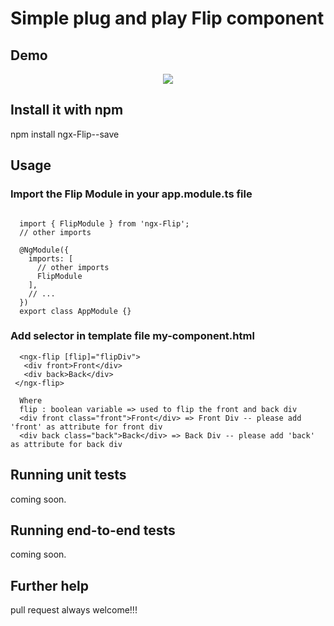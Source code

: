 

# Simple plug and play Flip component

## Demo
<p align="center">
<img src ="https://github.com/ritsrivastava01/ngxFlip/blob/master/Flip.gif" /></p>

## Install it with npm
npm install ngx-Flip--save

## Usage
### Import the Flip Module in your app.module.ts file
```
  
  import { FlipModule } from 'ngx-Flip';
  // other imports 
  
  @NgModule({
    imports: [
      // other imports 
      FlipModule
    ],
    // ...
  })
  export class AppModule {}

```
### Add selector in template file my-component.html
```
  <ngx-flip [flip]="flipDiv">
   <div front>Front</div>
   <div back>Back</div>
 </ngx-flip>
 
  Where
  flip : boolean variable => used to flip the front and back div
  <div front class="front">Front</div> => Front Div -- please add 'front' as attribute for front div
  <div back class="back">Back</div> => Back Div -- please add 'back' as attribute for back div
```

## Running unit tests

coming soon. 

## Running end-to-end tests

coming soon.

## Further help

pull request always welcome!!!
